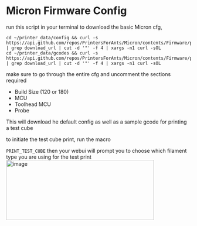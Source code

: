 # Micron Firmware Config

run this script in your terminal to download the basic Micron cfg, 

```
cd ~/printer_data/config && curl -s https://api.github.com/repos/PrintersForAnts/Micron/contents/Firmware/printer_data/config | grep download_url | cut -d '"' -f 4 | xargs -n1 curl -sOL
cd ~/printer_data/gcodes && curl -s https://api.github.com/repos/PrintersForAnts/Micron/contents/Firmware/printer_data/gcodes | grep download_url | cut -d '"' -f 4 | xargs -n1 curl -sOL
```

make sure to go through the entire cfg and uncomment the sections required 

* Build Size (120 or 180) 
* MCU
* Toolhead MCU
* Probe


This will download he default config as well as a sample gcode for printing a test cube

to initiate the test cube print, run the macro 

`PRINT_TEST_CUBE` 
then your webui will prompt you to choose which filament type you are using for the test print 
<img width="403" height="164" alt="image" src="https://github.com/user-attachments/assets/33613615-f327-4eb0-b787-492b8c354513" />


